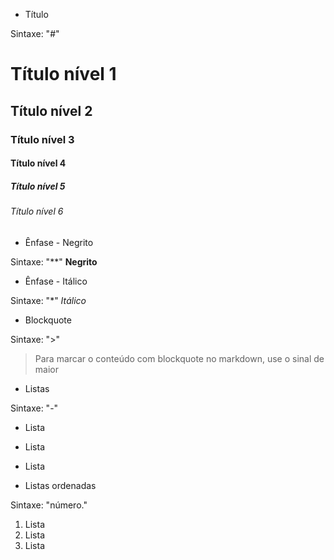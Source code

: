 - Título 

Sintaxe: "#"

# Título nível 1
## Título nível 2
### Título nível 3
#### Título nível 4
##### Título nível 5
###### Título nível 6

- Ênfase - Negrito

Sintaxe: "**" 
**Negrito**

- Ênfase - Itálico 

Sintaxe: "*" 
*Itálico* 

- Blockquote 

Sintaxe: ">"

> Para marcar o conteúdo com blockquote no markdown, use o sinal de maior

- Listas 

Sintaxe: "-"
- Lista 
- Lista 
- Lista


- Listas ordenadas 

Sintaxe: "número." 
1. Lista 
2. Lista 
3. Lista